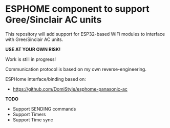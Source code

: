 # ESPHOME component to support Gree/Sinclair AC units
This repository will add support for ESP32-based WiFi modules to interface with Gree/Sinclair AC units.

**USE AT YOUR OWN RISK!**

Work is still in progress!

Communication protocol is based on my own reverse-engineering.

ESPHome interface/binding based on:
* https://github.com/DomiStyle/esphome-panasonic-ac

**TODO**
* Support SENDING commands
* Support Timers
* Support Time sync
